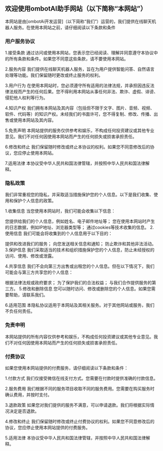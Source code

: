 ## 欢迎使用ombotAI助手网站（以下简称“本网站”）
本网站是由[ombotAi开发运营]（以下简称“我们”）运营的，我们提供在线聊天机器人服务。在使用本网站之前，请仔细阅读以下条款和条件

### 用户服务协议
1.接受条款
通过访问或使用本网站，您表示您已经阅读、理解并同意遵守本协议中的所有条款和条件。如果您不同意这些条款，请不要使用本网站。

2.服务内容
我们提供在线聊天机器人服务，旨在为用户提供智能问答、自然语言处理等功能。我们保留随时更改或终止服务的权利。

3.用户行为
在使用本网站时，您必须遵守所有适用的法律法规，并承担因违反法律法规而产生的任何后果。您不得利用本网站从事任何非法、欺诈、虚假、诽谤、侵犯他人权利等行为。

4.知识产权
我们拥有本网站及其内容（包括但不限于文字、图片、音频、视频、软件、代码等）的知识产权。未经我们的书面许可，您不得复制、修改、传播、出售或使用本网站及其内容。

5.免责声明
本网站提供的服务仅供参考和娱乐，不构成任何投资建议或其他专业意见。我们不对任何因使用本网站而产生的任何损失或损害承担责任。

6.修改和终止
我们保留随时修改或终止本协议的权利。如果您不同意修改后的协议，您应停止使用本网站。

7.适用法律
本协议受中华人民共和国法律管辖，并按照中华人民共和国法律解释。

### 隐私政策
我们非常重视您的隐私，并采取适当措施保护您的个人信息。以下是我们收集、使用和保护个人信息的政策。

1.收集信息
当您使用本网站时，我们可能会收集以下信息：

您提供给我们的个人信息，例如姓名、电子邮件地址等；
您在使用本网站时产生的日志数据，例如IP地址、浏览器类型等；
通过cookies等技术收集的信息。
2.使用信息
我们可能会将收集到的个人信息用于以下目的：

提供和改进我们的服务；
向您发送相关信息和通知；
防止欺诈和其他非法活动。
3.保护信息
我们采取适当的技术和组织措施保护您的个人信息，防止未经授权的访问、使用、修改或泄露。

4.共享信息
我们不会向第三方出售或出租您的个人信息。但在以下情况下，我们可能会与第三方共享您的个人信息：

根据法律法规或政府要求；
为了保护我们的合法权益；
与我们合作提供服务的第三方。
5.修改和删除信息
您可以随时访问、修改或删除您的个人信息。如果您需要帮助，请联系我们。

6.适用范围
本隐私协议适用于本网站及其相关服务。对于其他网站或服务，我们不负任何责任。

### 免责申明
本网站提供的所有内容仅供参考和娱乐，不构成任何投资建议或其他专业意见。我们不对任何因使用本网站而产生的任何损失或损害承担责任。

### 付费协议
如果您使用本网站提供的付费服务，请仔细阅读以下条款和条件：

1.付款方式
我们仅接受微信在线支付方式。您需要在付款时提供准确的付款信息。

2.服务费用
我们根据不同的服务项目收取不同的服务费用。您需要在购买服务时确认费用，并按时支付。

3.退款政策
如果您对我们提供的服务不满意，可以申请退款。我们将根据实际情况决定是否退款。

4.修改和终止
我们保留随时修改或终止付费协议的权利。如果您不同意修改后的协议，您应停止使用本网站提供的付费服务。

5.适用法律
本协议受中华人民共和国法律管辖，并按照中华人民共和国法律解释。
